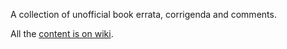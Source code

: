 A collection of unofficial book errata, corrigenda and comments.

All the [content is on wiki](../../wiki).
